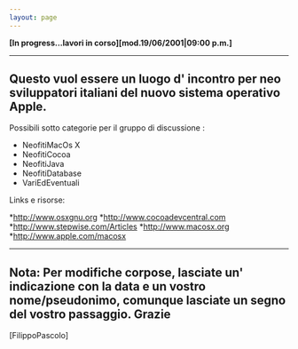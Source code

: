 ```yaml
---
layout: page
---
```


**[In progress...lavori in corso][mod.19/06/2001|09:00 p.m.]**

----
Questo vuol essere un luogo d' incontro per neo sviluppatori italiani
del nuovo sistema operativo Apple.
----

Possibili sotto categorie per il gruppo di discussione :


* NeofitiMacOs X
* NeofitiCocoa
* NeofitiJava
* NeofitiDatabase
* VariEdEventuali


Links e risorse:

*http://www.osxgnu.org
*http://www.cocoadevcentral.com
*http://www.stepwise.com/Articles
*http://www.macosx.org
*http://www.apple.com/macosx


----
Nota: Per modifiche corpose, lasciate un' indicazione con la data e un vostro nome/pseudonimo, comunque lasciate un segno del vostro passaggio.
Grazie
----
[FilippoPascolo]
